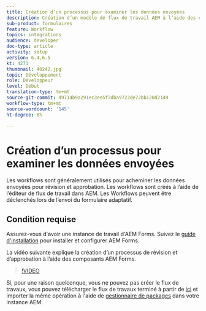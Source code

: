 ```yaml
---
title: Création d’un processus pour examiner les données envoyées
description: Création d’un modèle de flux de travail AEM à l’aide des composants de flux de travail AEM Forms pour examiner les données envoyées.
sub-product: formulaires
feature: Workflow
topics: integrations
audience: developer
doc-type: article
activity: setup
version: 6.4,6.5
kt: 4271
thumbnail: 40242.jpg
topic: Développement
role: Développeur
level: Début
translation-type: tm+mt
source-git-commit: d9714b9a291ec3ee5f3dba9723de72bb120d2149
workflow-type: tm+mt
source-wordcount: '145'
ht-degree: 6%

---
```



# Création d’un processus pour examiner les données envoyées

Les workflows sont généralement utilisés pour acheminer les données envoyées pour révision et approbation. Les workflows sont créés à l’aide de l’éditeur de flux de travail dans AEM. Les Workflows peuvent être déclenchés lors de l’envoi du formulaire adaptatif.

## Condition requise

Assurez-vous d&#39;avoir une instance de travail d&#39;AEM Forms. Suivez le [guide d&#39;installation](https://docs.adobe.com/content/help/en/experience-manager-65/forms/install-aem-forms/osgi-installation/installing-configuring-aem-forms-osgi.html) pour installer et configurer AEM Forms.

La vidéo suivante explique la création d’un processus de révision et d’approbation à l’aide des composants AEM Forms.
>[!VIDEO](https://video.tv.adobe.com/v/40242/?quality=9&learn=on)


Si, pour une raison quelconque, vous ne pouvez pas créer le flux de travaux, vous pouvez télécharger le flux de travaux terminé à partir de [ici](assets/review-submitted-data-workflow.zip) et importer la même opération à l&#39;aide de [gestionnaire de packages](http://localhost:4502/crx/packmgr/index.jsp) dans votre instance AEM.



